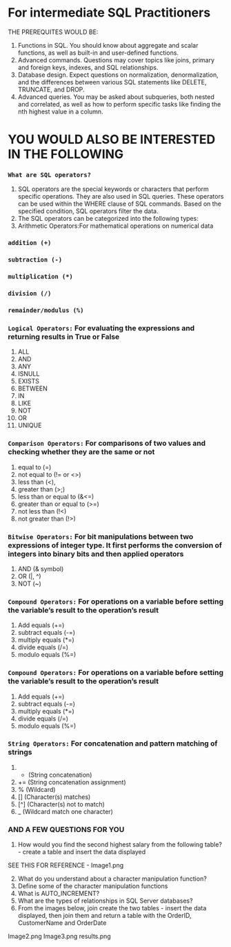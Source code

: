 # For intermediate SQL Practitioners 

THE PREREQUITES WOULD BE: 

1. Functions in SQL. You should know about aggregate and scalar functions, as well as built-in and user-defined functions.
2. Advanced commands. Questions may cover topics like joins, primary and foreign keys, indexes, and SQL relationships.
3. Database design. Expect questions on normalization, denormalization, and the differences between various SQL statements like DELETE, TRUNCATE, and DROP.
4. Advanced queries. You may be asked about subqueries, both nested and correlated, as well as how to perform specific tasks like finding the nth highest value in a column.

# YOU WOULD ALSO BE INTERESTED IN THE FOLLOWING

### `What are SQL operators?`

1. SQL operators are the special keywords or characters that perform specific operations. They are also used in SQL queries. These operators can be used within the WHERE clause of SQL commands. Based on the specified condition, SQL operators filter the data.
2. The SQL operators can be categorized into the following types:
3. Arithmetic Operators:For mathematical operations on numerical data

### `addition (+)`
### `subtraction (-)`
### `multiplication (*)`
### `division (/)`
### `remainder/modulus (%)`

### `Logical Operators:` For evaluating the expressions and returning results in True or False

1. ALL
2. AND
3. ANY
4. ISNULL
5. EXISTS
6. BETWEEN
7. IN
8. LIKE
9. NOT
10. OR
11. UNIQUE

### `Comparison Operators:` For comparisons of two values and checking whether they are the same or not

1. equal to (=)
2. not equal to (!= or <>)
3. less than (<),
4. greater than (>;)
5. less than or equal to (&<=)
6. greater than or equal to (>=)
7. not less than (!<)
8. not greater than (!>)

### `Bitwise Operators:` For bit manipulations between two expressions of integer type. It first performs the conversion of integers into binary bits and then applied operators

1. AND (& symbol)
2. OR (|, ^)
3. NOT (~)

### `Compound Operators:` For operations on a variable before setting the variable’s result to the operation’s result

1. Add equals (+=)
2. subtract equals (-=)
3. multiply equals (*=)
4. divide equals (/=)
5. modulo equals (%=)

### `Compound Operators:` For operations on a variable before setting the variable’s result to the operation’s result

1. Add equals (+=)
2. subtract equals (-=)
3. multiply equals (*=)
4. divide equals (/=)
5. modulo equals (%=)

### `String Operators:` For concatenation and pattern matching of strings

1. + (String concatenation)
2. += (String concatenation assignment)
3. % (Wildcard)
4. [] (Character(s) matches)
5. [^] (Character(s) not to match)
6. _ (Wildcard match one character)


### AND A FEW QUESTIONS FOR YOU 

1. How would you find the second highest salary from the following table? - create a table and insert the data displayed

SEE THIS FOR REFERENCE - Image1.png

2. What do you understand about a character manipulation function?
3. Define some of the character manipulation functions
4. What is AUTO_INCREMENT?
5. What are the types of relationships in SQL Server databases?
6. From the images below, join create the two tables - insert the data displayed, then join them and return a table with the OrderID, CustomerName and OrderDate

 Image2.png
 Image3.png
 results.png